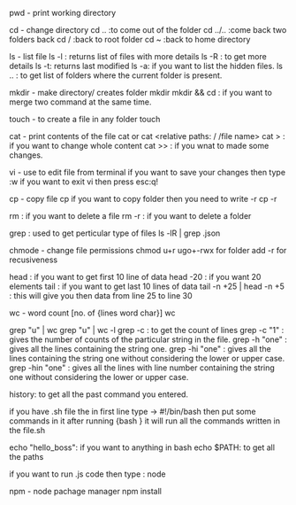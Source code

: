 pwd - print working directory

cd - change directory
cd .. :to come out of the folder
cd ../.. :come back two folders back
cd / :back to root folder
cd ~ :back to home directory

ls - list file
ls -l : returns list of files with more details
ls -R : to get more details
ls -t: returns last modified 
ls -a: if you want to list the hidden files.
ls .. : to get list of folders where the current folder is present.

mkdir - make directory/ creates folder
mkdir <folder name>
mkdir <folder name> && cd <folder name>: if you want to merge two command at the same time.

touch - to create a file in any folder
touch <file name>

cat - print contents of the file
cat <file name> or cat <relative paths: / /file name>
cat > <file name>: if you want to change whole content
cat >> <file name>: if you wnat to made some changes.

vi - use to edit file from terminal
if you want to save your changes then type :w
if you want to exit vi then press esc:q!

cp - copy file
cp <file name> <folder name>
if you want to copy folder then you need to write -r
cp -r <folder name> <place where you want to copy>

rm <file name>: if you want to delete a file
rm -r <folder name>: if you want to delete a folder

grep : used to get perticular type of files
ls -lR | grep .json

chmode - change file permissions
chmod  u+r <file name> 
       ugo+-rwx
for folder add -r for recusiveness

head <file name>: if you want to get first 10 line of data
head -20 <file name>: if you want 20 elements
tail <file name>: if you want to get last 10 lines of data
tail -n +25 <file name> | head -n +5 : this will give you then data from line 25 to line 30

wc - word count [no. of {lines word char}]
wc <file name>

grep "u" <file name> | wc 
grep "u" <file name> | wc -l
grep -c <file name>: to get the count of lines
grep -c "1" <file name>: gives the number of counts of the particular string in the file.
grep -h "one" <file name>: gives all the lines containing the string one.
grep -hi "one" <file name>: gives all the lines containing the string one without considering the lower or upper case.
grep -hin "one" <file name>: gives all the lines with line number containing the string one without considering the lower or upper case.


history: to get all the past command you entered. 

if you have .sh file the in first line type -> #!/bin/bash
then put some commands in it
after running {bash <file name>} it will run all the commands written in the file.sh 

echo "hello_boss": if you want to anything in bash
echo $PATH: to get all the paths

if you want to run .js code then type : node <filename>

npm - node pachage manager
npm install


